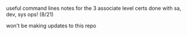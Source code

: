 # 
useful command lines notes for the 3 associate level certs
done with sa, dev, sys ops! (8/21)

won't be making updates to this repo

